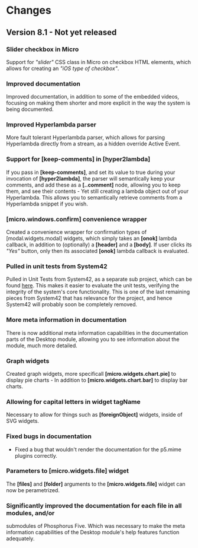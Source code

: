 Changes
===============

## Version 8.1 - Not yet released

### Slider checkbox in Micro

Support for _"slider"_ CSS class in Micro on checkbox HTML elements,
which allows for creating an _"iOS type of checkbox"_.

### Improved documentation

Improved documentation, in addition to some of the embedded videos, focusing
on making them shorter and more explicit in the way the system is being documented.

### Improved Hyperlambda parser

More fault tolerant Hyperlambda parser, which allows for parsing Hyperlambda
directly from a stream, as a hidden override Active Event.

### Support for [keep-comments] in [hyper2lambda]

If you pass in **[keep-comments]**, and set its value to true during your
invocation of **[hyper2lambda]**, the parser will semantically keep your comments,
and add these as a **[..comment]** node, allowing you to keep them, and see their
contents - Yet still creating a lambda object out of your Hyperlambda. This allows
you to semantically retrieve comments from a Hyperlambda snippet if you wish.

### [micro.windows.confirm] convenience wrapper

Created a convenience wrapper for confirmation types of [modal.widgets.modal]
widgets, which simply takes an **[onok]** lambda callback, in addition to (optionally)
a **[header]** and a **[body]**. If user clicks its _"Yes"_ button, only then
its associated **[onok]** lambda callback is evaluated.

### Pulled in unit tests from System42

Pulled in Unit Tests from System42, as a separate sub project, which can be
found [here](https://github.com/polterguy/phosphorus-unit-tests). This makes
it easier to evaluate the unit tests, verifying the integrity of the system's
core functionality. This is one of the last remaining pieces from System42 that
has relevance for the project, and hence System42 will probably soon be completely
removed.

### More meta information in documentation

There is now additional meta information capabilities in the documentation parts
of the Desktop module, allowing you to see information about the module, much more
detailed.

### Graph widgets

Created graph widgets, more specificall **[micro.widgets.chart.pie]** to display
pie charts - In addition to **[micro.widgets.chart.bar]** to display bar charts.

### Allowing for capital letters in widget tagName

Necessary to allow for things such as __[foreignObject]__ widgets, inside of SVG widgets.

### Fixed bugs in documentation

- Fixed a bug that wouldn't render the documentation for the p5.mime plugins correctly.

### Parameters to [micro.widgets.file] widget

The **[files]** and **[folder]** arguments to the **[micro.widgets.file]** widget
can now be perametrized.

### Significantly improved the documentation for each file in all modules, and/or
submodules of Phosphorus Five. Which was necessary to make the meta information
capabilities of the Desktop module's help features function adequately.

